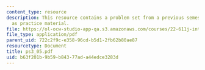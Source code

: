 ```yaml
---
content_type: resource
description: This resource contains a problem set from a previous semester, provided
  as practice material.
file: https://ol-ocw-studio-app-qa.s3.amazonaws.com/courses/22-611j-introduction-to-plasma-physics-i-fall-2006/b63f201b9b59b84377ada44edce3283d_ps3_05.pdf
file_type: application/pdf
parent_uid: 722c2f9c-e358-96cd-b5d1-2fb62b80ae87
resourcetype: Document
title: ps3_05.pdf
uid: b63f201b-9b59-b843-77ad-a44edce3283d
---
```

